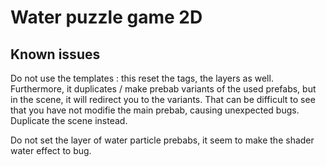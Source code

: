 # Water puzzle game 2D

## Known issues

Do not use the templates : this reset the tags, the layers as well. Furthermore, it duplicates / make prebab variants of the used prefabs, but in the scene, it will redirect you to the variants.
That can be difficult to see that you have not modifie the main prebab, causing unexpected bugs.
Duplicate the scene instead.

Do not set the layer of water particle prebabs, it seem to make the shader water effect to bug.
